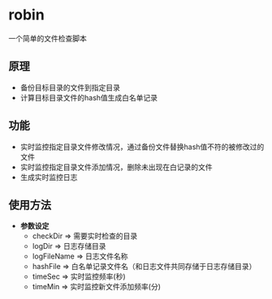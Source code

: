 # robin
一个简单的文件检查脚本
## 原理
  * 备份目标目录的文件到指定目录
  * 计算目标目录文件的hash值生成白名单记录
## 功能
  * 实时监控指定目录文件修改情况，通过备份文件替换hash值不符的被修改过的文件
  * 实时监控指定目录文件添加情况，删除未出现在白记录的文件
  * 生成实时监控日志
## 使用方法
  * __参数设定__
    * checkDir => 需要实时检查的目录
    * logDir => 日志存储目录
    * logFileName => 日志文件名称
    * hashFile => 白名单记录文件名（和日志文件共同存储于日志存储目录）
    * timeSec => 实时监控频率(秒)
    * timeMin => 实时监控新文件添加频率(分)
 
